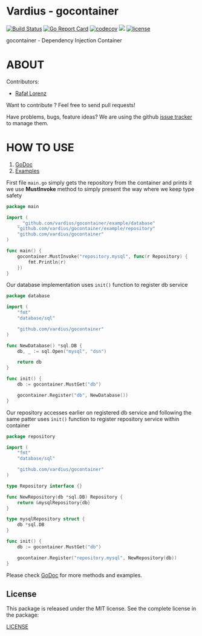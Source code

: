 Vardius - gocontainer
================
[![Build Status](https://travis-ci.org/vardius/gocontainer.svg?branch=master)](https://travis-ci.org/vardius/gocontainer)
[![Go Report Card](https://goreportcard.com/badge/github.com/vardius/gocontainer)](https://goreportcard.com/report/github.com/vardius/gocontainer)
[![codecov](https://codecov.io/gh/vardius/gocontainer/branch/master/graph/badge.svg)](https://codecov.io/gh/vardius/gocontainer)
[![](https://godoc.org/github.com/vardius/gocontainer?status.svg)](http://godoc.org/github.com/vardius/gocontainer)
[![license](https://img.shields.io/github/license/mashape/apistatus.svg)](https://github.com/vardius/gocontainer/blob/master/LICENSE.md)

gocontainer - Dependency Injection Container

ABOUT
==================================================
Contributors:

* [Rafał Lorenz](http://rafallorenz.com)

Want to contribute ? Feel free to send pull requests!

Have problems, bugs, feature ideas?
We are using the github [issue tracker](https://github.com/vardius/gocontainer/issues) to manage them.

HOW TO USE
==================================================

1. [GoDoc](http://godoc.org/github.com/vardius/gocontainer)
2. [Examples](http://godoc.org/github.com/vardius/gocontainer#pkg-examples)

First file `main.go` simply gets the repository from the container and prints it
we use **MustInvoke** method to simply present the way where we keep type safety
```go
package main

import (
    _ "github.com/vardius/gocontainer/example/database"
    "github.com/vardius/gocontainer/example/repository"
    "github.com/vardius/gocontainer"
)

func main() {
    gocontainer.MustInvoke("repository.mysql", func(r Repository) {
        fmt.Println(r)
    })
}
```
Our database implementation uses `init()` function to register db service
```go
package database

import (
    "fmt"
    "database/sql"

    "github.com/vardius/gocontainer"
)

func NewDatabase() *sql.DB {
    db, _ := sql.Open("mysql", "dsn")

    return db
}

func init() {
    db := gocontainer.MustGet("db")

    gocontainer.Register("db", NewDatabase())
}
```
Our repository accesses earlier on registered db service
and following the same patter uses `init()` function to register repository service within container
```go
package repository

import (
    "fmt"
    "database/sql"

    "github.com/vardius/gocontainer"
)

type Repository interface {}

func NewRepository(db *sql.DB) Repository {
    return &mysqlRepository{db}
}

type mysqlRepository struct {
    db *sql.DB
}

func init() {
    db := gocontainer.MustGet("db")

    gocontainer.Register("repository.mysql", NewRepository(db))
}
```
Please check [GoDoc](http://godoc.org/github.com/vardius/gocontainer) for more methods and examples.

License
-------

This package is released under the MIT license. See the complete license in the package:

[LICENSE](LICENSE.md)
